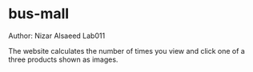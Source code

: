 # bus-mall

Author: Nizar Alsaeed
Lab011

The website calculates the number of times you view and click one of a three products shown as images.